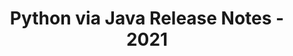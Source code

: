 ﻿---
title: Python via Java Release Notes - 2021
type: docs
weight: 10
url: /fr/java/python-via-java-release-notes-2021/
---
